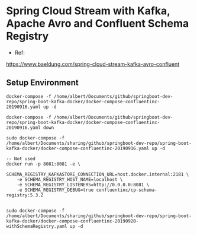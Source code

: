 
# Spring Cloud Stream with Kafka, Apache Avro and Confluent Schema Registry

- Ref:

https://www.baeldung.com/spring-cloud-stream-kafka-avro-confluent

## Setup Environment

```
docker-compose -f /home/albert/Documents/github/springboot-dev-repo/spring-boot-kafka-docker/docker-compose-confluentinc-20190916.yaml up -d

docker-compose -f /home/albert/Documents/github/springboot-dev-repo/spring-boot-kafka-docker/docker-compose-confluentinc-20190916.yaml down

sudo docker-compose -f /home/albert/Documents/sharing/github/springboot-dev-repo/spring-boot-kafka-docker/docker-compose-confluentinc-20190916.yaml up -d

-- Not used
docker run -p 8081:8081 -e \
    SCHEMA_REGISTRY_KAFKASTORE_CONNECTION_URL=host.docker.internal:2181 \
    -e SCHEMA_REGISTRY_HOST_NAME=localhost \
    -e SCHEMA_REGISTRY_LISTENERS=http://0.0.0.0:8081 \
    -e SCHEMA_REGISTRY_DEBUG=true confluentinc/cp-schema-registry:5.3.2


sudo docker-compose -f /home/albert/Documents/sharing/github/springboot-dev-repo/spring-boot-kafka-docker/docker-compose-confluentinc-20190920-withSchemaRegistry.yaml up -d



```
